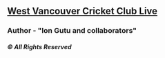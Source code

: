 ## [West Vancouver Cricket Club Live](http://www.westvancouvercricketclub.ca/)

### Author - "Ion Gutu and collaborators"

##### © All Rights Reserved
